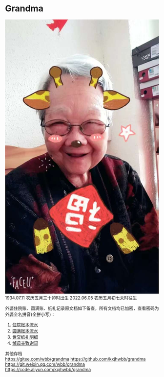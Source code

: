 # Grandma
![图片](img2.jpg)  
1934.07.11 农历五月三十卯时出生
2022.06.05 农历五月初七未时往生

外婆住院账、圆满账、纸礼记录原文档如下备查，所有文档均已加密，查看密码为外婆全名拼音(全拼小写)：  
1. [住院账本流水](外婆住院-流水-20220619.xls)  
2. [圆满账本流水](人生圆满-流水-20220619.xls)  
3. [世交纸礼明细](人生圆满(儿女+儿女亲朋+世交纸礼明细).xlsx)  
4. [悼母亲致谢词](悼母亲致谢词.docx)  
  

其他存档  
https://gitee.com/wbb/grandma
https://github.com/kxjhwbb/grandma  
https://git.weixin.qq.com/wbb/grandma  
https://code.aliyun.com/kxjhwbb/grandma  
